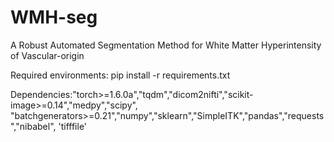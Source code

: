# WMH-seg
A Robust Automated Segmentation Method for White Matter Hyperintensity of Vascular-origin

Required environments: pip install -r requirements.txt

Dependencies:"torch>=1.6.0a","tqdm","dicom2nifti","scikit-image>=0.14","medpy","scipy",
"batchgenerators>=0.21","numpy","sklearn","SimpleITK","pandas","requests","nibabel",
'tifffile'
